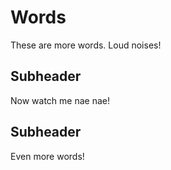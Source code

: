 # Words

These are more words.
Loud noises!

## Subheader
Now watch me nae nae!

## Subheader
Even more words!